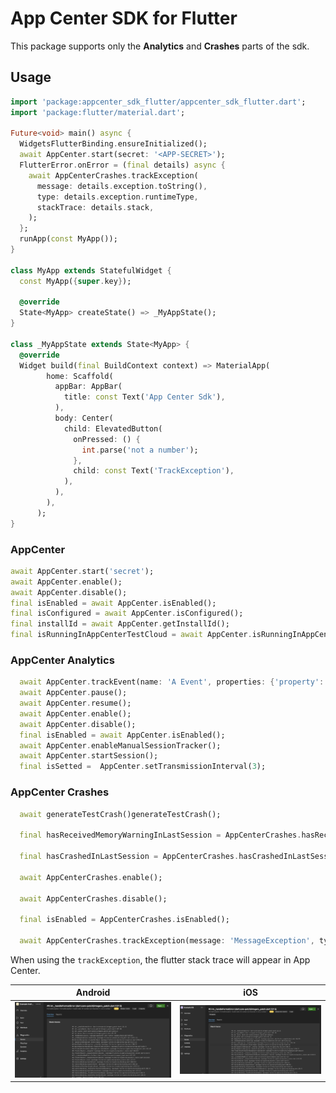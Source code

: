 # App Center SDK for Flutter

This package supports only the **Analytics** and **Crashes** parts of the sdk.

## Usage

```dart
import 'package:appcenter_sdk_flutter/appcenter_sdk_flutter.dart';
import 'package:flutter/material.dart';

Future<void> main() async {
  WidgetsFlutterBinding.ensureInitialized();
  await AppCenter.start(secret: '<APP-SECRET>');
  FlutterError.onError = (final details) async {
    await AppCenterCrashes.trackException(
      message: details.exception.toString(),
      type: details.exception.runtimeType,
      stackTrace: details.stack,
    );
  };
  runApp(const MyApp());
}

class MyApp extends StatefulWidget {
  const MyApp({super.key});

  @override
  State<MyApp> createState() => _MyAppState();
}

class _MyAppState extends State<MyApp> {
  @override
  Widget build(final BuildContext context) => MaterialApp(
        home: Scaffold(
          appBar: AppBar(
            title: const Text('App Center Sdk'),
          ),
          body: Center(
            child: ElevatedButton(
              onPressed: () {
                int.parse('not a number');
              },
              child: const Text('TrackException'),
            ),
          ),
        ),
      );
}
```

### AppCenter

```dart
await AppCenter.start('secret');
await AppCenter.enable();
await AppCenter.disable();
final isEnabled = await AppCenter.isEnabled();
final isConfigured = await AppCenter.isConfigured();
final installId = await AppCenter.getInstallId();
final isRunningInAppCenterTestCloud = await AppCenter.isRunningInAppCenterTestCloud();
```

### AppCenter Analytics

```dart
  await AppCenter.trackEvent(name: 'A Event', properties: {'property':'value'}, flags: 1);
  await AppCenter.pause();
  await AppCenter.resume();
  await AppCenter.enable();
  await AppCenter.disable();
  final isEnabled = await AppCenter.isEnabled();
  await AppCenter.enableManualSessionTracker();
  await AppCenter.startSession();
  final isSetted =  AppCenter.setTransmissionInterval(3);
```

### AppCenter Crashes

```dart
  await generateTestCrash()generateTestCrash();

  final hasReceivedMemoryWarningInLastSession = AppCenterCrashes.hasReceivedMemoryWarningInLastSession();

  final hasCrashedInLastSession = AppCenterCrashes.hasCrashedInLastSession();

  await AppCenterCrashes.enable();

  await AppCenterCrashes.disable();

  final isEnabled = AppCenterCrashes.isEnabled();

  await AppCenterCrashes.trackException(message: 'MessageException', type: MessageException.runtimeType, stackTrace: StackTrace.fromString('stackTraceString'), properties: {'property':'value'});
```

When using the `trackException`, the flutter stack trace will appear in App Center.

|Android|iOS|
| - | - |
|![App Center Android](doc/appcenter-android.png)|![App Center iOS](doc/appcenter-ios.png)|
